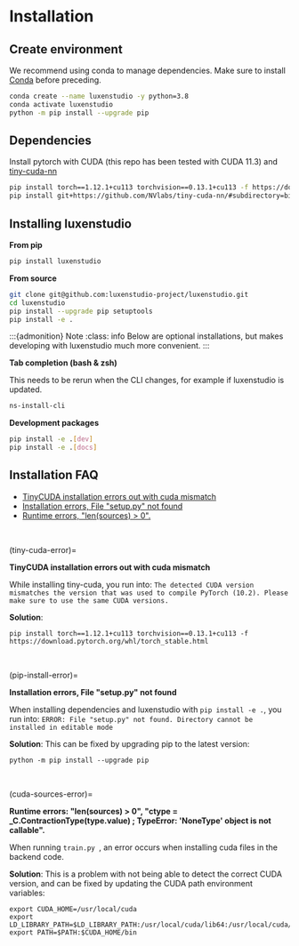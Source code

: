 # Installation

## Create environment

We recommend using conda to manage dependencies. Make sure to install [Conda](https://docs.conda.io/en/latest/miniconda.html) before preceding.

```bash
conda create --name luxenstudio -y python=3.8
conda activate luxenstudio
python -m pip install --upgrade pip

```

## Dependencies

Install pytorch with CUDA (this repo has been tested with CUDA 11.3) and [tiny-cuda-nn](https://github.com/NVlabs/tiny-cuda-nn)

```bash
pip install torch==1.12.1+cu113 torchvision==0.13.1+cu113 -f https://download.pytorch.org/whl/torch_stable.html
pip install git+https://github.com/NVlabs/tiny-cuda-nn/#subdirectory=bindings/torch

```

## Installing luxenstudio

**From pip**

```bash
pip install luxenstudio
```

**From source**

```bash
git clone git@github.com:luxenstudio-project/luxenstudio.git
cd luxenstudio
pip install --upgrade pip setuptools
pip install -e .
```

:::{admonition} Note
:class: info
Below are optional installations, but makes developing with luxenstudio much more convenient.
:::

**Tab completion (bash & zsh)**

This needs to be rerun when the CLI changes, for example if luxenstudio is updated.

```bash
ns-install-cli
```

**Development packages**

```bash
pip install -e .[dev]
pip install -e .[docs]
```

## Installation FAQ

- [TinyCUDA installation errors out with cuda mismatch](tiny-cuda-error)
- [Installation errors, File "setup.py" not found](pip-install-error)
- [Runtime errors, "len(sources) > 0".](cuda-sources-error)

 <br />

(tiny-cuda-error)=

**TinyCUDA installation errors out with cuda mismatch**

While installing tiny-cuda, you run into: `The detected CUDA version mismatches the version that was used to compile PyTorch (10.2). Please make sure to use the same CUDA versions.`

**Solution**:

```
pip install torch==1.12.1+cu113 torchvision==0.13.1+cu113 -f https://download.pytorch.org/whl/torch_stable.html
```

 <br />

(pip-install-error)=

**Installation errors, File "setup.py" not found**

When installing dependencies and luxenstudio with `pip install -e .`, you run into: `ERROR: File "setup.py" not found. Directory cannot be installed in editable mode`

**Solution**:
This can be fixed by upgrading pip to the latest version:

```
python -m pip install --upgrade pip
```

 <br />

(cuda-sources-error)=

**Runtime errors: "len(sources) > 0", "ctype = \_C.ContractionType(type.value) ; TypeError: 'NoneType' object is not callable".**

When running `train.py `, an error occurs when installing cuda files in the backend code.

**Solution**:
This is a problem with not being able to detect the correct CUDA version, and can be fixed by updating the CUDA path environment variables:

```
export CUDA_HOME=/usr/local/cuda
export LD_LIBRARY_PATH=$LD_LIBRARY_PATH:/usr/local/cuda/lib64:/usr/local/cuda/extras/CUPTI/lib64
export PATH=$PATH:$CUDA_HOME/bin
```
